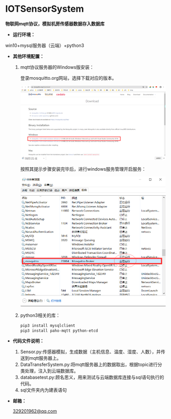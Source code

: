 # IOTSensorSystem
**物联网mqtt协议，模拟机房传感器数据存入数据库**

+ **运行环境：**

win10+mysql服务器（云端）+python3

+ **其他环境配置：**

  1. mqtt协议服务器的Windows版安装：

     登录mosquitto.org网站，选择下载对应的版本。

     ![安装mqtt服务器-图](pic/01.png)

     按照其提示步骤安装完毕后，进行windows服务管理开启服务：

     ![打开服务-图](pic/02.png)

  2. python3相关的库：

     ```shell
     pip3 install mysqlclient
     pip3 install paho-mqtt python-etcd
     ```

     

+ **代码文件说明：**

  1. Sensor.py:传感器模拟，生成数据（主机信息、温度、湿度、人数），并传送到mqtt服务器上。
  2. DataTransferSystem.py:将mqtt服务器上的数据取出，根据topic进行分类处理，注入到云端数据库。
  3. databasetest.py:顾名思义，用来测试与云端数据库连接与sql语句执行的代码。
  4. sql文件夹内为建表语句

+ **邮箱：**

  329201962@qq.com

  





